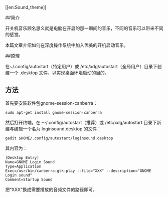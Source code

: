 [[en:Sound_theme]]

##简介

开关机音乐顾名思义就是电脑在开启的那一瞬间的音乐，不同的音乐可以带来不同的感觉。

本篇文章介绍如何在深度操作系统中加入优美的开机启动音乐。

##原理

在~/.config/autostart（特定用户）或 /etc/xdg/autostart（全局用户）目录下创建一个 .desktop 文件，以实现桌面环境启动的目的。

## 方法

首先要安装软件包gnome-session-canberra：

    sudo apt-get install gnome-session-canberra

然后打开终端，在 ～/.config/autostart（推荐）或 /etc/xdg/autostart 目录下新建与编辑一个名为 loginsound.desktop 的文件：

    gedit $HOME/.config/autostart/loginsound.desktop 

其内容为：

    [Desktop Entry]
    Name=GNOME Login Sound
    Type=Application
    Exec=/usr/bin/canberra-gtk-play --file="XXX" --description="GNOME Login sound"
    Comment=Startup Sound

把“XXX”换成需要播放的音频文件的路径即可。